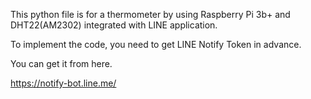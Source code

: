 This python file is for a thermometer by using Raspberry Pi 3b+ and DHT22(AM2302) integrated with LINE application.

To implement the code, you need to get LINE Notify Token in advance.

You can get it from here.

https://notify-bot.line.me/

